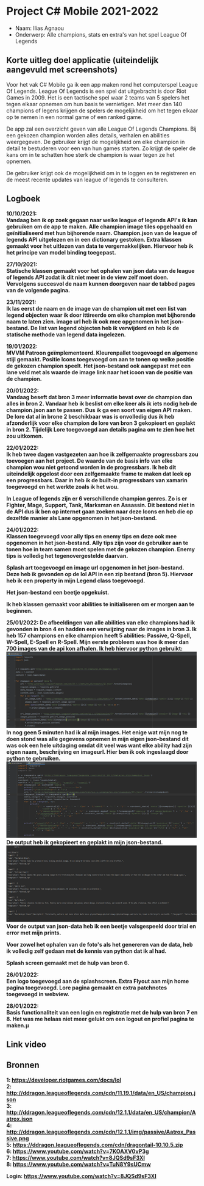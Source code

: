 # Project C# Mobile 2021-2022
* Naam: Ilias Agnaou
* Onderwerp: Alle champions, stats en extra's van het spel League Of Legends
## Korte uitleg doel applicatie (uiteindelijk aangevuld met screenshots)
Voor het vak C# Mobile ga ik een app maken rond het computerspel League Of Legends. League Of Legends is een spel dat uitgebracht is door Riot Games in 2009. Het is een tactische spel waar 2 teams van 5 spelers het tegen elkaar opnemen om hun basis te vernietigen. Met meer dan 140 champions of legens krijgen de spelers de mogelijkheid om het tegen elkaar op te nemen in een normal game of een ranked game.

De app zal een overzicht geven van alle League Of Legends Champions. Bij een gekozen champion worden alles details, verhalen en abilities weergegeven. De gebruiker krijgt de mogelijkheid om elke champion in detail te bestuderen voor een van hun games starten. Zo krijgt de speler de kans om in te schatten hoe sterk de champion is waar tegen ze het opnemen.

De gebruiker krijgt ook de mogelijkheid om in te loggen en te registreren en de meest recente updates van league of legends te consulteren.

## Logboek
<b>10/10/2021:<b><br>
Vandaag ben ik op zoek gegaan naar welke league of legends API's ik kan gebruiken om de app te maken. Alle champion image tiles opgehaald en geïnitialiseerd met hun bijhorende naam. Champion.json van de league of legends API uitgelezen en in een dictionary gestoken. Extra klassen gemaakt voor het uitlezen van data te vergemakkelijken. Hiervoor heb ik het principe van model binding toegepast.
  
<b>27/10/2021:<b><br>
Statische klassen gemaakt voor het ophalen van json data van de league of legends API zodat ik dit niet meer in de view zelf moet doen. Vervolgens succesvol de naam kunnen doorgeven naar de tabbed pages van de volgende pagina.
  
<b>23/11/2021:<b><br>
Ik las eerst de naam en de image van de champion uit met een list van legend objecten waar ik door ittireerde om elke champion met bijhorende naam te laten zien. image url heb ik ook mee opgenomen in het json-bestand. De list van legend objecten heb ik verwijderd en heb ik de statische methode van legend data ingelezen.

<b>19/01/2022:<b><br>
MVVM Patroon geïmplementeerd. Kleurenpallet toegevoegd en algemene stijl gemaakt. Positie Icons toegevoegd om aan te tonen op welke positie de gekozen champion speelt. Het json-bestand ook aangepast met een lane veld met als waarde de image link naar het icoon van de positie van de champion.
  
<b>20/01/2022:<b><br>
Vandaag beseft dat bron 3 meer informatie bevat over de champion dan alles in bron 2. Vandaar heb ik beslist om elke keer als ik iets nodig heb de champion.json aan te passen. Dus ik ga een soort van eigen API maken. De lore dat al in brone 2 beschikbaar was is onvolledig dus ik heb afzonderlijk voor elke champion de lore van bron 3 gekopieert en geplakt in bron 2. Tijdelijk Lore toegevoegd aan details pagina om te zien hoe het zou uitkomen.
  
<b>22/01/2022:<b><br>
Ik heb twee dagen vastgezeten aan hoe ik zelfgemaakte progressbars zou toevoegen aan het project. De waarde van de basis info van elke champion wou niet getoond worden in de progressbars. Ik heb dit uiteindelijk opgelost door een zelfgemaakte frame te maken dat leek op een progressbars. Daar in heb ik de built-in progressbars van xamarin toegevoegd en het werkte zoals ik het wou.
  
In League of legends zijn er 6 verschillende champion genres. Zo is er Fighter, Mage, Support, Tank, Marksman en Assassin. Dit bestond niet in de API dus ik ben op internet gaan zoeken naar deze Icons en heb die op dezelfde manier als Lane opgenomen in het json-bestand.
  
<b>24/01/2022:<b><br>
Klassen toegevoegd voor ally tips en enemy tips en deze ook mee opgenomen in het json-bestand. Ally tips zijn voor de gebruiker aan te tonen hoe in team samen moet spelen met de gekozen champion. Enemy tips is volledig het tegenovergestelde daarvan.
  
Splash art toegevoegd en image url opgenomen in het json-bestand. Deze heb ik gevonden op de lol API in een zip bestand (bron 5). Hiervoor heb ik een property in mijn Legend class toegevoegd.
  
Het json-bestand een beetje opgekuist.
  
Ik heb klassen gemaakt voor abilities te initialiseren om er morgen aan te beginnen.
  
<b>25/01/2022:<b>
De afbeeldingen van alle abilities van elke champions had ik gevonden in bron 4 en hadden een verwijzing naar de images in bron 3. Ik heb 157 champions en elke champion heeft 5 abilities: Passive, Q-Spell, W-Spell, E-Spell en R-Spell. Mijn eerste probleem was hoe ik meer dan 700 images van de api kon afhalen. Ik heb hiervoor python gebruikt:<br>
<img src="Screenshots/PythonScript.png" width="500" height="200"><br>
In nog geen 5 minuten had ik al mijn images. Het enige wat mijn nog te doen stond was alle gegevens opnemen in mijn eigen json-bestand dit was ook een hele uitdaging omdat dit veel was want elke ability had zijn eigen naam, beschrijving en imageurl. Hier ben ik ook ingeslaagd door python te gebruiken.<br>
<img src="Screenshots/pythonScriptAbilities.png" width="500" height="200"><br>
De output heb ik gekopieert en geplakt in mijn json-bestand.<br>
<img src="Screenshots/PythonOutputAbilites.png" width="500" height="200"><br>
Voor de output van json-data heb ik een beetje valsgespeeld door trial en error met mijn prints.
  
Voor zowel het ophalen van de foto's als het genereren van de data, heb ik volledig zelf gedaan met de kennis van python dat ik al had.

Splash screen gemaakt met de hulp van bron 6.
  
<b>26/01/2022:<b><br>
Een logo toegevoegd aan de splashscreen. Extra Flyout aan mijn home pagina toegevoegd. Lore pagina gemaakt en extra patchnotes toegevoegd in webview.
  
<b>28/01/2022:<b><br>
Basis functionaliteit van een login en registratie met de hulp van bron 7 en 8. Het was me helaas niet meer gelukt om een logout en profiel pagina te maken.µ

## Link video

  
## Bronnen
1: https://developer.riotgames.com/docs/lol<br>
2: http://ddragon.leagueoflegends.com/cdn/11.19.1/data/en_US/champion.json<br>
3: http://ddragon.leagueoflegends.com/cdn/12.1.1/data/en_US/champion/Aatrox.json<br>
4: http://ddragon.leagueoflegends.com/cdn/12.1.1/img/passive/Aatrox_Passive.png<br>
5: https://ddragon.leagueoflegends.com/cdn/dragontail-10.10.5.zip<br>
6: https://www.youtube.com/watch?v=7KOAXV0vP3g<br>
7: https://www.youtube.com/watch?v=8JQSd9sF3XI<br>
8: https://www.youtube.com/watch?v=TuN8Y9sUCmw<br>

Login: https://www.youtube.com/watch?v=8JQSd9sF3XI
